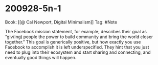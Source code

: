 # 200928-5n-1

Book: [[@ Cal Newport, Digital Minimalism]]
Tag: #Note

The Facebook mission statement, for example, describes their goal as “giv(ing) people the power to build community and bring the world closer together.” This goal is generically positive, but how exactly you use Facebook to accomplish it is left underspecified. They hint that you just need to plug into their ecosystem and start sharing and connecting, and eventually good things will happen.